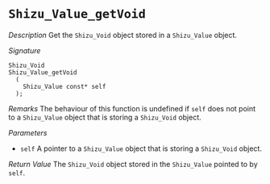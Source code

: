 # `Shizu_Value_getVoid`

*Description*
Get the `Shizu_Void` object stored in a `Shizu_Value` object.

*Signature*
```
Shizu_Void
Shizu_Value_getVoid
  (
    Shizu_Value const* self
  );
```

*Remarks*
The behaviour of this function is undefined if `self` does not point to a `Shizu_Value` object that is storing a `Shizu_Void` object.

*Parameters*
- `self` A pointer to a `Shizu_Value` object that is storing a `Shizu_Void` object.

*Return Value*
The `Shizu_Void` object stored in the `Shizu_Value` pointed to by `self`.

